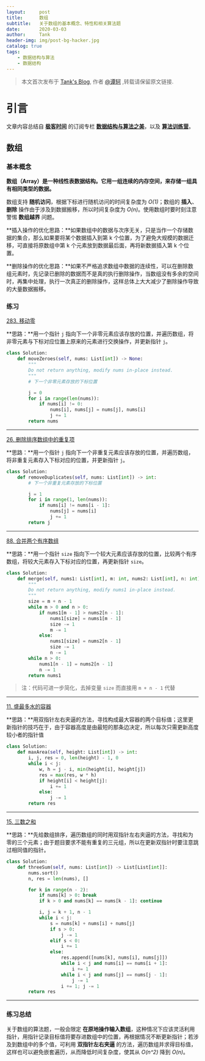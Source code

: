 ```yaml
---
layout:     post
title:      数组
subtitle:   关于数组的基本概念、特性和相关算法题
date:       2020-03-03
author:     Tank
header-img: img/post-bg-hacker.jpg
catalog: true
tags:
    - 数据结构与算法
    - 数据结构
---
```


> 本文首次发布于 [Tank's Blog](https://spicycrayfish.github.io/), 作者 [@谭轲](http://github.com/Spicycrayfish) ,转载请保留原文链接.



# 引言

文章内容总结自 [**极客时间**](https://time.geekbang.org/) 的订阅专栏 [**数据结构与算法之美**](https://time.geekbang.org/column/intro/126)，以及 [**算法训练营**](https://u.geekbang.org/subject/algorithm/1000343)。



## 数组

### 基本概念

**数组（Array）是一种线性表数据结构。它用一组连续的内存空间，来存储一组具有相同类型的数据。**

数组支持 **随机访问**，根据下标进行随机访问的时间复杂度为 *O(1)*；数组的 **插入**、**删除** 操作由于涉及到数据搬移，所以时间复杂度为 *O(n)*。使用数组时要时刻注意警惕 **数组越界** 问题。

**插入操作的优化思路：**如果数组中的数据与次序无关，只是当作一个存储数据的集合，那么如果要将某个数据插入到第 k 个位置，为了避免大规模的数据迁移，可直接将原数组中第 k 个元素放到数据最后面，再将新数据插入第 k 个位置。

**删除操作的优化思路：**如果不严格追求数组中数据的连续性，可以在删除数组元素时，先记录已删除的数据而不是真的执行删除操作，当数组没有多余的空间时，再集中处理，执行一次真正的删除操作，这样总体上大大减少了删除操作导致的大量数据搬移。



### 练习

[283. 移动零](https://leetcode-cn.com/problems/move-zeroes/)

**思路：**用一个指针 `j` 指向下一个非零元素应该存放的位置，并遍历数组，将非零元素与下标对应位置上原来的元素进行交换操作，并更新指针 `j`。

```python
class Solution:
    def moveZeroes(self, nums: List[int]) -> None:
        """
        Do not return anything, modify nums in-place instead.
        """
        # 下一个非零元素存放的下标位置

        j = 0
        for i in range(len(nums)):
            if nums[i] != 0:
                nums[i], nums[j] = nums[j], nums[i]
                j += 1
        return nums
```

***

[26. 删除排序数组中的重复项](https://leetcode-cn.com/problems/remove-duplicates-from-sorted-array/)

**思路：**用一个指针 `j` 指向下一个非重复元素应该存放的位置，并遍历数组，将非重复元素存入下标对应的位置，并更新指针 `j`。

```python
class Solution:
    def removeDuplicates(self, nums: List[int]) -> int:
        # 下一个非重复元素存放的下标位置

        j = 1
        for i in range(1, len(nums)):
            if nums[i] != nums[i - 1]:
                nums[j] = nums[i]
                j += 1
        return j
```

***

 [88. 合并两个有序数组](https://leetcode-cn.com/problems/merge-sorted-array/)

**思路：**用一个指针 `size` 指向下一个较大元素应该存放的位置，比较两个有序数组，将较大元素存入下标对应的位置，再更新指针 `size`。

```python
class Solution:
    def merge(self, nums1: List[int], m: int, nums2: List[int], n: int) -> None:
        """
        Do not return anything, modify nums1 in-place instead.
        """
        size = m + n - 1
        while m > 0 and n > 0:
            if nums1[m - 1] > nums2[n - 1]:
                nums1[size] = nums1[m - 1]
                size -= 1
                m -= 1
            else:
                nums1[size] = nums2[n - 1]
                size -= 1
                n -= 1
        while n > 0:
            nums1[n - 1] = nums2[n - 1]
            n -= 1
        return nums1
```

> 注：代码可进一步简化，去掉变量 `size` 而直接用 `m + n - 1` 代替

***

[11. 盛最多水的容器](https://leetcode-cn.com/problems/container-with-most-water/)

**思路：**用双指针左右夹逼的方法，寻找构成最大容器的两个目标值；这里更新指针的技巧在于，由于容器高度是由最短的那条边决定，所以每次只需更新高度较小者的指针值

```python
class Solution:
    def maxArea(self, height: List[int]) -> int:
        i, j, res = 0, len(height) - 1, 0
        while i < j:
            w, h = j - i, min(height[i], height[j])
            res = max(res, w * h)
            if height[i] < height[j]:
                i += 1
            else:
                j -= 1
        return res
```

***

 [15. 三数之和](https://leetcode-cn.com/problems/3sum/)

**思路：**先给数组排序，遍历数组的同时用双指针左右夹逼的方法，寻找和为零的三个元素；由于题目要求不能有重复的三元组，所以在更新双指针时要注意跳过相同值的指针。

```python
class Solution:
    def threeSum(self, nums: List[int]) -> List[List[int]]:
        nums.sort()
        n, res = len(nums), []

        for k in range(n - 2):
            if nums[k] > 0: break
            if k > 0 and nums[k] == nums[k - 1]: continue

            i, j = k + 1, n - 1
            while i < j:
                s = nums[k] + nums[i] + nums[j]
                if s > 0:
                    j -= 1
                elif s < 0:
                    i += 1
                else:
                    res.append([nums[k], nums[i], nums[j]])
                    while i < j and nums[i] == nums[i + 1]:
                        i += 1
                    while i < j and nums[j] == nums[j - 1]:
                        j -= 1
                    i += 1; j -= 1
        return res
```

***

### 练习总结

关于数组的算法题，一般会限定 **在原地操作输入数组**，这种情况下应该灵活利用指针，用指针记录目标值将要存进数组中的位置，再根据情况不断更新指针；若涉及到数组中的多个值，可利用 **双指针左右夹逼** 的方法，遍历数组并求得目标值，这样也可以避免嵌套遍历，从而降低时间复杂度，使其从 *O(n^2)* 降到 *O(n)*。
